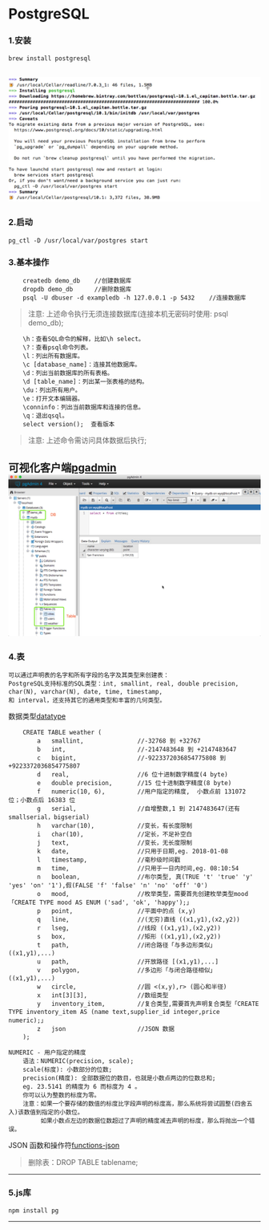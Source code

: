 # PostgreSQL

### 1.安装
    brew install postgresql
![安装-MAC](https://raw.githubusercontent.com/beiyannanfei/pgsql_test/master/demo/pic/01.jpg)
----

### 2.启动
    pg_ctl -D /usr/local/var/postgres start

### 3.基本操作
```
    createdb demo_db    //创建数据库
    dropdb demo_db      //删除数据库
    psql -U dbuser -d exampledb -h 127.0.0.1 -p 5432    //连接数据库
```
> 注意: 上述命令执行无须连接数据库(连接本机无密码时使用: psql demo_db);

```
    \h：查看SQL命令的解释，比如\h select。
    \?：查看psql命令列表。
    \l：列出所有数据库。
    \c [database_name]：连接其他数据库。
    \d：列出当前数据库的所有表格。
    \d [table_name]：列出某一张表格的结构。
    \du：列出所有用户。
    \e：打开文本编辑器。
    \conninfo：列出当前数据库和连接的信息。
    \q：退出qsql。
    select version();  查看版本
```
> 注意: 上述命令需访问具体数据后执行;
    
可视化客户端[pgadmin](https://www.postgresql.org/ftp/pgadmin/pgadmin4/v2.0/macos/)
![pgadmin](https://raw.githubusercontent.com/beiyannanfei/pgsql_test/master/demo/pic/02.jpg)    
----

### 4.表
    可以通过声明表的名字和所有字段的名字及其类型来创建表：
    PostgreSQL支持标准的SQL类型：int, smallint, real, double precision, char(N), varchar(N), date, time, timestamp,
    和 interval，还支持其它的通用类型和丰富的几何类型。   
数据类型[datatype](http://www.postgres.cn/docs/9.3/datatype.html)     
```
    CREATE TABLE weather (
        a   smallint,               //-32768 到 +32767
        b   int,                    //-2147483648 到 +2147483647
        c   bigint,                 //-9223372036854775808 到 +9223372036854775807
        d   real,                   //6 位十进制数字精度(4 byte)
        e   double precision,       //15 位十进制数字精度(8 byte)
        f   numeric(10, 6),         //用户指定的精度,	小数点前 131072 位；小数点后 16383 位
        g   serial,                 //自增整数,1 到 2147483647(还有smallserial，bigserial)
        h   varchar(10),            //变长，有长度限制
        i   char(10),               //定长，不足补空白
        j   text,                   //变长，无长度限制
        k   date,                   //只用于日期,eg. 2018-01-08
        l   timestamp,              //毫秒级时间戳
        m   time,                   //只用于一日内时间,eg. 08:10:54
        n   boolean,                //布尔类型, 真(TRUE 't' 'true' 'y' 'yes' 'on' '1'),假(FALSE 'f' 'false' 'n' 'no' 'off' '0')
        o   mood,                   //枚举类型，需要首先创建枚举类型mood 「CREATE TYPE mood AS ENUM ('sad', 'ok', 'happy');」
        p   point,                  //平面中的点 (x,y)
        q   line,                   //(无穷)直线 ((x1,y1),(x2,y2))
        r   lseg,                   //线段 ((x1,y1),(x2,y2))
        s   box,                    //矩形 ((x1,y1),(x2,y2))
        t   path,                   //闭合路径「与多边形类似」 ((x1,y1),...)
        u   path,                   //开放路径 [(x1,y1),...]
        v   polygon,                //多边形「与闭合路径相似」((x1,y1),...)
        w   circle,                 //圆 <(x,y),r> (圆心和半径)
        x   int[3][3],              //数组类型
        y   inventory_item,         //复合类型,需要首先声明复合类型「CREATE TYPE inventory_item AS (name text,supplier_id integer,price numeric);」
        z   json                    //JSON 数据
    );
```

    NUMERIC - 用户指定的精度
        语法：NUMERIC(precision, scale);
        scale(标度): 小数部分的位数;
        precision(精度): 全部数据位的数目，也就是小数点两边的位数总和;
        eg. 23.5141 的精度为 6 而标度为 4 。
        你可以认为整数的标度为零。        
        注意：如果一个要存储的数值的标度比字段声明的标度高，那么系统将尝试圆整(四舍五入)该数值到指定的小数位。
             如果小数点左边的数据位数超过了声明的精度减去声明的标度，那么将抛出一个错误。
             
JSON 函数和操作符[functions-json](http://www.postgres.cn/docs/9.3/functions-json.html)       

> 删除表：DROP TABLE tablename;
----

### 5.js库
    npm install pg
----    


    



    